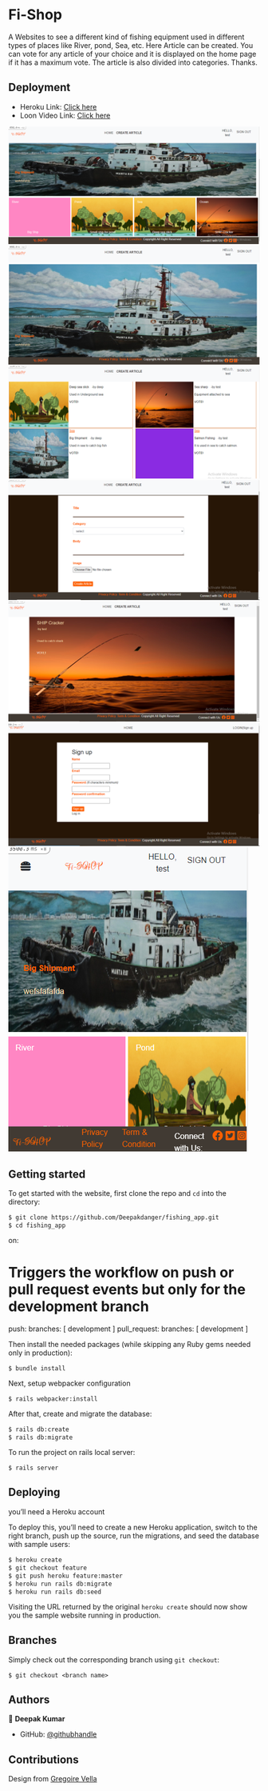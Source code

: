 # Fi-Shop
A Websites to see a different kind of fishing equipment used in different types of places like River, pond, Sea, etc. Here Article can be created. You can vote for any article of your choice and it is displayed on the home page if it has a maximum vote. The article is also divided into categories. Thanks.

## Deployment
- Heroku Link: [Click here](https://limitless-sea-70591.herokuapp.com/)
- Loon Video Link: [Click here](https://www.loom.com/share/d1b4ab43812545f49da59c2bd38b162b)

![Screenshot of the app](./pic2.PNG)
![Screenshot of the app](./pic1.PNG)
![Screenshot of the app](./pic3.PNG)
![Screenshot of the app](./pic4.PNG)
![Screenshot of the app](./pic5.PNG)
![Screenshot of the app](./pic6.PNG)
![Screenshot of the app](./pic7.PNG)
## Getting started

To get started with the website, first clone the repo and `cd` into the directory:

```
$ git clone https://github.com/Deepakdanger/fishing_app.git
$ cd fishing_app
```
on:
  # Triggers the workflow on push or pull request events but only for the development branch
  push:
    branches: [ development ]
  pull_request:
    branches: [ development ]

Then install the needed packages (while skipping any Ruby gems needed only in production):

```
$ bundle install
```

Next, setup webpacker configuration

```
$ rails webpacker:install
```

After that, create and migrate the database:

```
$ rails db:create
$ rails db:migrate
```

To run the project on rails local server:

```
$ rails server
```
## Deploying

you’ll need a Heroku account

To deploy this, you’ll need to create a new Heroku application, switch to the right branch, push up the source, run the migrations, and seed the database with sample users:

```
$ heroku create
$ git checkout feature
$ git push heroku feature:master
$ heroku run rails db:migrate
$ heroku run rails db:seed
```

Visiting the URL returned by the original `heroku create` should now show you the sample website running in production. 

## Branches

Simply check out the corresponding branch using `git checkout`:

```
$ git checkout <branch name>
```

## Authors

👤 **Deepak Kumar**
- GitHub: [@githubhandle](https://github.com/Deepakdanger)


## Contributions
Design from [Gregoire Vella](https://www.behance.net/sakwadesignstudio)
